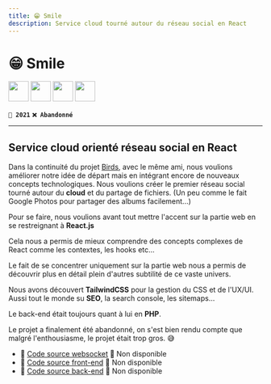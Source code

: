 ```yaml
---
title: 😁 Smile
description: Service cloud tourné autour du réseau social en React
---
```


# 😁 Smile

<img src="https://cdn.jsdelivr.net/gh/devicons/devicon/icons/nodejs/nodejs-original.svg" width="40" />
<img src="https://cdn.jsdelivr.net/gh/devicons/devicon/icons/react/react-original.svg" width="40" />
<img src="https://cdn.jsdelivr.net/gh/devicons/devicon/icons/php/php-original.svg" width="40" />
<img src="https://cdn.jsdelivr.net/gh/devicons/devicon/icons/tailwindcss/tailwindcss-original.svg" width="40" />

**`📅 2021`** **`❌ Abandonné`**

---

## Service cloud orienté réseau social en React

Dans la continuité du projet [Birds](./birds), avec le même ami, nous voulions améliorer notre idée de départ mais en intégrant encore de nouveaux concepts technologiques. Nous voulions créer le premier réseau social tourné autour du **cloud** et du partage de fichiers. (Un peu comme le fait Google Photos pour partager des albums facilement...)

Pour se faire, nous voulions avant tout mettre l'accent sur la partie web en se restreignant à **React.js**

Cela nous a permis de mieux comprendre des concepts complexes de React comme les contextes, les hooks etc...

Le fait de se concentrer uniquement sur la partie web nous a permis de découvrir plus en détail plein d'autres subtilité de ce vaste univers.

Nous avons découvert **TailwindCSS** pour la gestion du CSS et de l'UX/UI.
Aussi tout le monde su **SEO**, la search console, les sitemaps...

Le back-end était toujours quant à lui en **PHP**.

Le projet a finalement été abandonné, on s'est bien rendu compte que malgré l'enthousiasme, le projet était trop gros. 😅

-   📁 [Code source websocket](https://github.com/Adrien-Segura/websocket-smile) 🚫 Non disponible
-   📁 [Code source front-end](https://github.com/Adrien-Segura/smile) 🚫 Non disponible
-   📁 [Code source back-end](https://github.com/Adrien-Segura/smile-node) 🚫 Non disponible
